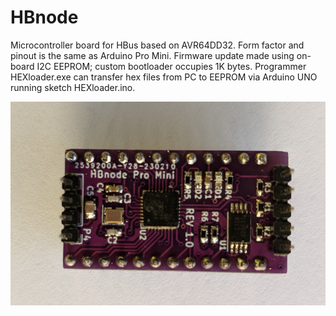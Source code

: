 # HBnode
Microcontroller board for HBus based on AVR64DD32. Form factor and pinout is the same as Arduino Pro Mini. Firmware update made using on-board I2C EEPROM; custom bootloader occupies 1K bytes. Programmer HEXloader.exe can transfer hex files from PC to EEPROM via Arduino UNO running sketch HEXloader.ino.

![Pro Mini](https://github.com/akouz/HBnode/blob/main/AVR64DD32/Hardware/HBnode-rev-1-0.jpg)
